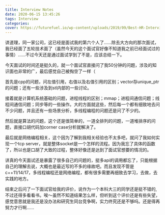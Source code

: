 ```yaml
---
title: Interview Notes
date: 2020-06-15 13:45:26
tags: Interview
categories:
cover: https://futurefuel.io/wp-content/uploads/2019/09/Best-HR-Interview.png
---
```

<meta name="referrer" content="no-referrer" />

讲道理，同一家公司，这已经是面试我的第六个人了......除去大方向的那次面试，我已经面了五轮技术面了（虽然今天的这个面试官好像不知道我之前已经面试过的事情）......不过今天还是通过面试学到了不是，应该总结一下。

今天面试的时间还是挺久的，就一个面试官直接问了我50分钟的问题，涉及的知识面也非常的广，最后感觉自己被掏空了一样（

首先是cpp的问题，问左值引用，右值以及右值引用的区别；vector存unique_ptr的问题；还有一些涉及到stl内部的一些讨论。

接着就是计算机系统基础的问题，进程线程的区别；mmap；进程间通信问题；线程间通信问题；同步等的一些操作。大的方面就这些，然后每一个都有细致地去问不少问题，并且还有一些场景分析，多线程编程的问题还是问了不少的。

然后就是算法的问题，这个还是很简单的，一道全排列的问题，一道堆排序的问题，直接口胡代码加corner case分析就解决了。

最后就是网络编程相关，这个因为了解到我相关经验也不太多吧，就问了我如何实现一个tcp server，就是整体socket是一个怎样的流程。因为我忘了具体的函数了，所以也是口胡了大致的过程，整体好像还是达到了面试官想要的情况的。

讲真的今天面试还是暴露了很多自己的问题的，挺多api的调用都忘了，只能根据自己的理解去说，大概也是最近写的不多的缘故吧。而且发现不管是c++11/14/17，多线程编程还是网络编程，都有很多需要再细致去学习，去做，去实践的地方。

结束之后问了一下面试官给我的评价，说作为一个本科大三的同学还是挺不错的,不过还得多看看书。唉～虽然不知道结果怎么样，但听到这个评价还是有些失望，感觉意思就是我还是没办法和研究生同台竞争啊，实力终究还是不够吗。还是得再努力才行啊......

